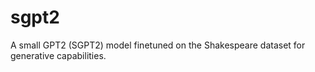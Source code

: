 # sgpt2
A small GPT2 (SGPT2) model finetuned on the Shakespeare dataset for generative capabilities.
